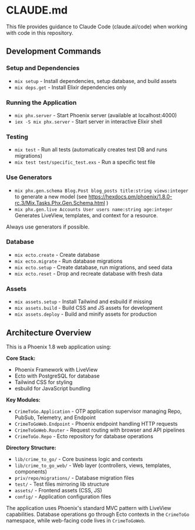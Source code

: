 # CLAUDE.md

This file provides guidance to Claude Code (claude.ai/code) when working with code in this repository.

## Development Commands

### Setup and Dependencies
- `mix setup` - Install dependencies, setup database, and build assets
- `mix deps.get` - Install Elixir dependencies only

### Running the Application
- `mix phx.server` - Start Phoenix server (available at localhost:4000)
- `iex -S mix phx.server` - Start server in interactive Elixir shell

### Testing
- `mix test` - Run all tests (automatically creates test DB and runs migrations)
- `mix test test/specific_test.exs` - Run a specific test file

### Use Generators
- `mix phx.gen.schema Blog.Post blog_posts title:string views:integer` to generate a new model (see https://hexdocs.pm/phoenix/1.8.0-rc.3/Mix.Tasks.Phx.Gen.Schema.html )
- `mix phx.gen.live Accounts User users name:string age:integer` Generates LiveView, templates, and context for a resource.

Always use generators if possible.

### Database
- `mix ecto.create` - Create database
- `mix ecto.migrate` - Run database migrations
- `mix ecto.setup` - Create database, run migrations, and seed data
- `mix ecto.reset` - Drop and recreate database with fresh data

### Assets
- `mix assets.setup` - Install Tailwind and esbuild if missing
- `mix assets.build` - Build CSS and JS assets for development
- `mix assets.deploy` - Build and minify assets for production

## Architecture Overview

This is a Phoenix 1.8 web application using:

**Core Stack:**
- Phoenix Framework with LiveView
- Ecto with PostgreSQL for database
- Tailwind CSS for styling
- esbuild for JavaScript bundling

**Key Modules:**
- `CrimeToGo.Application` - OTP application supervisor managing Repo, PubSub, Telemetry, and Endpoint
- `CrimeToGoWeb.Endpoint` - Phoenix endpoint handling HTTP requests
- `CrimeToGoWeb.Router` - Request routing with browser and API pipelines
- `CrimeToGo.Repo` - Ecto repository for database operations

**Directory Structure:**
- `lib/crime_to_go/` - Core business logic and contexts
- `lib/crime_to_go_web/` - Web layer (controllers, views, templates, components)
- `priv/repo/migrations/` - Database migration files
- `test/` - Test files mirroring lib structure
- `assets/` - Frontend assets (CSS, JS)
- `config/` - Application configuration files

The application uses Phoenix's standard MVC pattern with LiveView capabilities. Database operations go through Ecto contexts in the `CrimeToGo` namespace, while web-facing code lives in `CrimeToGoWeb`.